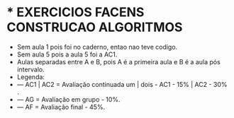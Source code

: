 # * EXERCICIOS FACENS CONSTRUCAO ALGORITMOS




* Sem aula 1 pois foi no caderno, entao nao teve codigo.
* Sem aula 5 pois a aula 5 foi a AC1.
* Aulas separadas entre A e B, pois A é a primeira aula e B é a aula pós intervalo.
* Legenda:
*  — AC1 | AC2 = Avaliação continuada um | dois - AC1 - 15% | AC2 - 30% .
*  —  AG = Avaliação em grupo - 10%.
*  —  AF = Avaliação final - 45%.

